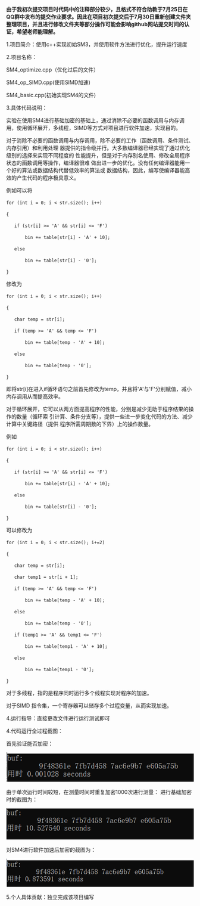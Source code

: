 **由于我初次提交项目时代码中的注释部分较少，且格式不符合助教于7月25日在QQ群中发布的提交作业要求。因此在项目初次提交后于7月30日重新创建文件夹整理项目，并且进行修改文件夹等部分操作可能会影响github网站提交时间的认证，希望老师能理解。**

1.项目简介：使用c++实现初始SM3，并使用软件方法进行优化，提升运行速度

2.项目名称：

SM4_optimize.cpp（优化过后的文件）

SM4_op_SIMD.cpp(使用SIMD加速)

SM4_basic.cpp(初始实现SM4的文件)

3.具体代码说明：

实验在使用SM4进行基础加密的基础上，通过消除不必要的函数调用与内存调用，使用循环展开，多线程，SIMD等方式对项目进行软件加速，实现目的。

对于消除不必要的函数调用与内存调用，除不必要的工作（函数调用、条件测试、内存引用）和利用处理
器提供的指令级并行。大多数编译器已经实现了通过优化级别的选择来实现不同程度的
性能提升，但是对于内存别名使用、修改全局程序状态的函数调用等操作，编译器很难
做出进一步的优化。没有任何编译器能用一个好的算法或数据结构代替低效率的算法或
数据结构，因此，编写使编译器能高效的产生代码的程序极具意义。

例如可以将

`for (int i = 0; i < str.size(); i++)`

`{`

`	if (str[i] >= 'A' && str[i] <= 'F')`

`		bin += table[str[i] - 'A' + 10];`

`	else`

`		bin += table[str[i] - '0'];`

`}`

修改为

`for (int i = 0; i < str.size(); i++)`

`{`

`	char temp = str[i];`

`	if (temp >= 'A' && temp <= 'F')`

`		bin += table[temp - 'A' + 10];`

`	else`

`		bin += table[temp - '0'];`

`}`
  
  
 即将str[i]在进入if循环语句之前首先修改为temp，并且将'A'与'F'分别赋值，减小内存调用从而提高效率。

对于循环展开，它可以从两方面提高程序的性能，分别是减少无助于程序结果的操作的数量（循环索
引计算、条件分支等），提供一些进一步变化代码的方法、减少计算中关键路径（提供
程序所需周期数的下界）上的操作数量。

例如

`for (int i = 0; i < str.size(); i++)`

`{`

`	if (str[i] >= 'A' && str[i] <= 'F')`

`		bin += table[str[i] - 'A' + 10];`

`	else`

`		bin += table[str[i] - '0'];`

`}`

可以修改为

`for (int i = 0; i < str.size(); i+=2)`

`{`

`	char temp = str[i];`

`	char temp1 = str[i + 1];`

`	if (temp >= 'A' && temp <= 'F')`

`		bin += table[temp - 'A' + 10];`

`	else`

`		bin += table[temp - '0'];`

`	if (temp1 >= 'A' && temp1 <= 'F')`

`		bin += table[temp1 - 'A' + 10];`

`	else`

`		bin += table[temp1 - '0'];`

`}`

对于多线程，指的是程序同时运行多个线程实现对程序的加速。

对于SIMD 指令集，一个寄存器可以储存多个过程变量，从而实现加速。


4.运行指导：直接更改文件进行运行测试即可


4.代码运行全过程截图：

首先验证能否加密：

![image](https://github.com/q7oyv3vkal/Innovation-and-Entrepreneurship-Projects/blob/Image/1.png)

由于单次运行时间较短，在测量时间时重复加密1000次进行测量：
进行基础加密时的截图为：

![image](https://github.com/q7oyv3vkal/Innovation-and-Entrepreneurship-Projects/blob/main/image/op1000.png)

对SM4进行软件加速后加密的截图为：

![image](https://github.com/q7oyv3vkal/Innovation-and-Entrepreneurship-Projects/blob/main/image/oped1000.png)

5.个人具体贡献：独立完成该项目编写
